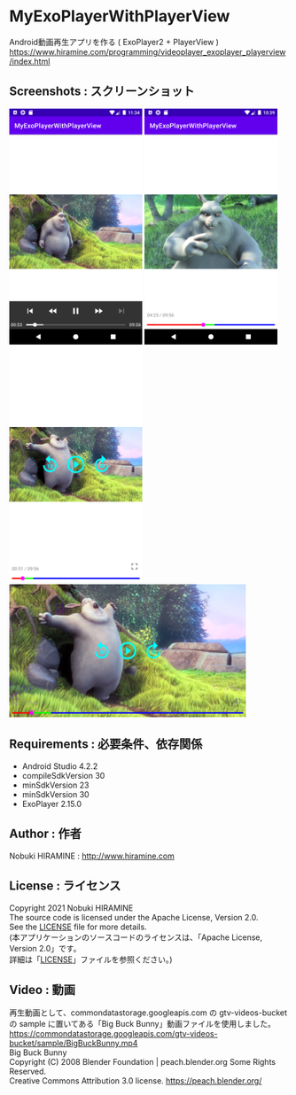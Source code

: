 # MyExoPlayerWithPlayerView
Android動画再生アプリを作る ( ExoPlayer2 + PlayerView )  
https://www.hiramine.com/programming/videoplayer_exoplayer_playerview/index.html

## Screenshots : スクリーンショット
<kbd><img src="images/screenshot01.png" width="240"/></kbd> <kbd><img src="images/screenshot02.png" width="240" alt="Screenshot"/></kbd> <kbd><img src="images/screenshot03.png" width="240" alt="Screenshot"/></kbd>  
<kbd><img src="images/screenshot04.png" height="240" alt="Screenshot"/></kbd>

## Requirements : 必要条件、依存関係
- Android Studio 4.2.2
- compileSdkVersion 30
- minSdkVersion 23
- minSdkVersion 30
- ExoPlayer 2.15.0

## Author : 作者
Nobuki HIRAMINE : http://www.hiramine.com

## License : ライセンス
Copyright 2021 Nobuki HIRAMINE  
The source code is licensed under the Apache License, Version 2.0.  
See the [LICENSE](LICENSE) file for more details.  
(本アプリケーションのソースコードのライセンスは、「Apache License, Version 2.0」です。  
詳細は「[LICENSE](LICENSE)」ファイルを参照ください。)

## Video : 動画
再生動画として、commondatastorage.googleapis.com の gtv-videos-bucket の sample に置いてある「Big Buck Bunny」動画ファイルを使用しました。  
https://commondatastorage.googleapis.com/gtv-videos-bucket/sample/BigBuckBunny.mp4  
Big Buck Bunny  
Copyright (C) 2008 Blender Foundation | peach.blender.org Some Rights Reserved.  
Creative Commons Attribution 3.0 license. https://peach.blender.org/
